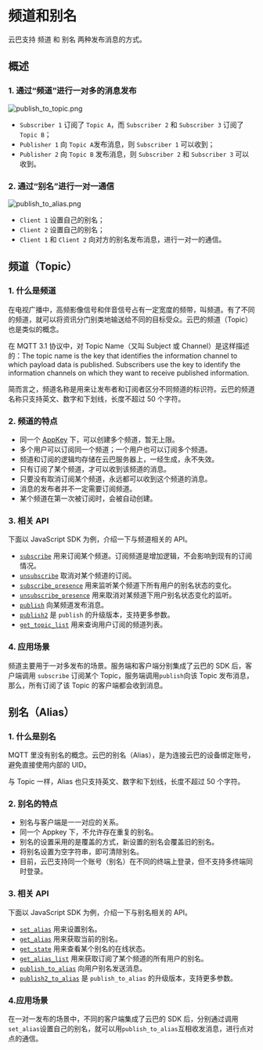 # 频道和别名

云巴支持 频道 和 别名 两种发布消息的方式。

## 概述

### 1. 通过“频道”进行一对多的消息发布

![publish_to_topic.png](https://raw.githubusercontent.com/yunba/docs/master/image/for_kb/publish_to_topic.png)

- `Subscriber 1` 订阅了 `Topic A`，而 `Subscriber 2` 和 `Subscriber 3` 订阅了 `Topic B`；
- `Publisher 1` 向 `Topic A`发布消息，则 `Subscriber 1` 可以收到；
- `Publisher 2` 向 `Topic B` 发布消息，则 `Subscriber 2` 和 `Subscriber 3` 可以收到。

### 2. 通过“别名”进行一对一通信

![publish_to_alias.png](https://raw.githubusercontent.com/yunba/docs/master/image/for_kb/publish_to_alias.png)

- `Client 1` 设置自己的别名；
- `Client 2` 设置自己的别名；
- `Client 1` 和 `Client 2` 向对方的别名发布消息，进行一对一的通信。

## 频道（Topic）


### 1. 什么是频道

在电视广播中，高频影像信号和伴音信号占有一定宽度的频带，叫频道。有了不同的频道，就可以将资讯分门别类地输送给不同的目标受众。云巴的频道（Topic）也是类似的概念。

在 MQTT 3.1 协议中，对 Topic Name（又叫 Subject 或 Channel）是这样描述的：The topic name is the key that identifies the information channel to which payload data is published. Subscribers use the key to identify the information channels on which they want to receive published information.

简而言之，频道名称是用来让发布者和订阅者区分不同频道的标识符。云巴的频道名称只支持英文、数字和下划线，长度不超过 50 个字符。


### 2. 频道的特点

* 同一个 [AppKey](Product_KB_AppKey.md) 下，可以创建多个频道，暂无上限。
* 多个用户可以订阅同一个频道；一个用户也可以订阅多个频道。
* 频道和订阅的逻辑均存储在云巴服务器上，一经生成，永不失效。
* 只有订阅了某个频道，才可以收到该频道的消息。
* 只要没有取消订阅某个频道，永远都可以收到这个频道的消息。
* 消息的发布者并不一定需要订阅频道。
* 某个频道在第一次被订阅时，会被自动创建。

### 3. 相关 API
下面以 JavaScript SDK 为例，介绍一下与频道相关的 API。

* [`subscribe`](JS_SDK_APIManual.md#subscribe) 用来订阅某个频道。订阅频道是增加逻辑，不会影响到现有的订阅情况。
* [`unsubscribe`](JS_SDK_APIManual.md#unsubscribe) 取消对某个频道的订阅。
* [`subscribe_presence`](JS_SDK_APIManual.md#subscribe_presence) 用来监听某个频道下所有用户的别名状态的变化。
* [`unsubscribe_presence`](JS_SDK_APIManual.md#unsubscribe_presence) 用来取消对某频道下用户别名状态变化的监听。
* [`publish`](JS_SDK_APIManual.md#publish) 向某频道发布消息。
* [`publish2`](JS_SDK_APIManual.md#publish2) 是 `publish` 的升级版本，支持更多参数。
* [`get_topic_list`](JS_SDK_APIManual.md#get_topic_list) 用来查询用户订阅的频道列表。

### 4. 应用场景
频道主要用于一对多发布的场景。服务端和客户端分别集成了云巴的 SDK 后，客户端调用 `subscribe` 订阅某个 Topic，服务端调用`publish`向该 Topic 发布消息，那么，所有订阅了该 Topic 的客户端都会收到消息。


## 别名（Alias）


### 1. 什么是别名

MQTT 里没有别名的概念。云巴的别名（Alias），是为连接云巴的设备绑定账号，避免直接使用内部的 UID。

与 Topic 一样，Alias 也只支持英文、数字和下划线，长度不超过 50 个字符。

### 2. 别名的特点
* 别名与客户端是一一对应的关系。
* 同一个 Appkey 下，不允许存在重复的别名。
* 别名的设置采用的是覆盖的方式，新设置的别名会覆盖旧的别名。
* 将别名设置为空字符串，即可清除别名。
* 目前，云巴支持同一个账号（别名）在不同的终端上登录，但不支持多终端同时登录。

### 3. 相关 API
下面以 JavaScript SDK 为例，介绍一下与别名相关的 API。

* [`set_alias`](JS_SDK_APIManual.md#set_alias) 用来设置别名。
* [`get_alias`](JS_SDK_APIManual.md#get_alias) 用来获取当前的别名。
* [`get_state`](JS_SDK_APIManual.md#get_state) 用来查看某个别名的在线状态。
* [`get_alias_list`](JS_SDK_APIManual.md#get_alias_list) 用来获取订阅了某个频道的所有用户的别名。
* [`publish_to_alias`](JS_SDK_APIManual.md#publish_to_alias) 向用户别名发送消息。
* [`publish2_to_alias`](JS_SDK_APIManual.md#publish2_to_alias) 是 `publish_to_alias` 的升级版本，支持更多参数。

### 4.应用场景
在一对一发布的场景中，不同的客户端集成了云巴的 SDK 后，分别通过调用`set_alias`设置自己的别名，就可以用`publish_to_alias`互相收发消息，进行点对点的通信。


